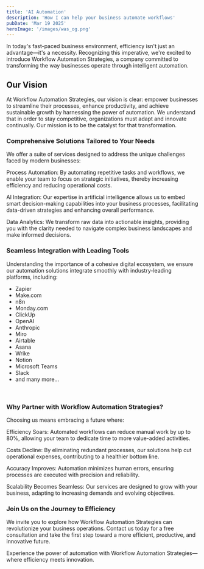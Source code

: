 ```yaml
---
title: 'AI Automation'
description: 'How I can help your business automate workflows'
pubDate: 'Mar 19 2025'
heroImage: '/images/was_og.png'
---
```


​In today's fast-paced business environment, efficiency isn't just an advantage—it's a necessity. Recognizing this imperative, we're excited to introduce Workflow Automation Strategies, a company committed to transforming the way businesses operate through intelligent automation.​

## Our Vision
At Workflow Automation Strategies, our vision is clear: empower businesses to streamline their processes, enhance productivity, and achieve sustainable growth by harnessing the power of automation. We understand that in order to stay competitive, organizations must adapt and innovate continually. Our mission is to be the catalyst for that transformation.​

### Comprehensive Solutions Tailored to Your Needs
We offer a suite of services designed to address the unique challenges faced by modern businesses:​

Process Automation: By automating repetitive tasks and workflows, we enable your team to focus on strategic initiatives, thereby increasing efficiency and reducing operational costs.​

AI Integration: Our expertise in artificial intelligence allows us to embed smart decision-making capabilities into your business processes, facilitating data-driven strategies and enhancing overall performance.​

Data Analytics: We transform raw data into actionable insights, providing you with the clarity needed to navigate complex business landscapes and make informed decisions.​

### Seamless Integration with Leading Tools
Understanding the importance of a cohesive digital ecosystem, we ensure our automation solutions integrate smoothly with industry-leading platforms, including:​
- Zapier
- Make.com
- n8n
- Monday.com
- ClickUp
- OpenAI
- Anthropic
- Miro
- Airtable
- Asana
- Wrike
- Notion
- Microsoft Teams
- Slack
- and many more...


<br />


### Why Partner with Workflow Automation Strategies?
Choosing us means embracing a future where:​

Efficiency Soars: Automated workflows can reduce manual work by up to 80%, allowing your team to dedicate time to more value-added activities.​

Costs Decline: By eliminating redundant processes, our solutions help cut operational expenses, contributing to a healthier bottom line.​

Accuracy Improves: Automation minimizes human errors, ensuring processes are executed with precision and reliability.​

Scalability Becomes Seamless: Our services are designed to grow with your business, adapting to increasing demands and evolving objectives.​

### Join Us on the Journey to Efficiency
We invite you to explore how Workflow Automation Strategies can revolutionize your business operations. Contact us today for a free consultation and take the first step toward a more efficient, productive, and innovative future.​

Experience the power of automation with Workflow Automation Strategies—where efficiency meets innovation.
